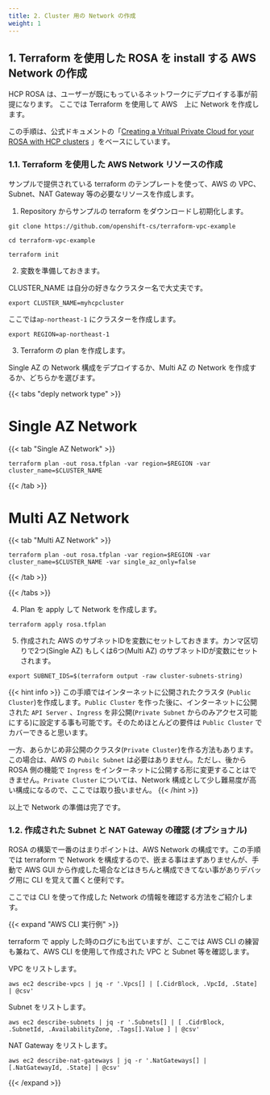 ```yaml
---
title: 2. Cluster 用の Network の作成
weight: 1
---
```


## 1. Terraform を使用した ROSA を install する AWS Network の作成

HCP ROSA は、ユーザーが既にもっているネットワークにデプロイする事が前提になります。
ここでは Terraform を使用して AWS　上に Network を作成します。

この手順は、公式ドキュメントの「<a href="https://docs.openshift.com/rosa/rosa_hcp/rosa-hcp-sts-creating-a-cluster-quickly.html#rosa-hcp-creating-vpc" target="_blank">Creating a Vritual Private Cloud for your ROSA with HCP clusters</a>
」をベースにしています。


### 1.1. Terraform を使用した AWS Network リソースの作成

サンプルで提供されている terraform のテンプレートを使って、AWS の VPC、Subnet、NAT Gateway 等の必要なリソースを作成します。

1. Repository からサンプルの terraform をダウンロードし初期化します。

```tpl
git clone https://github.com/openshift-cs/terraform-vpc-example
```

```tpl
cd terraform-vpc-example
```

```tpl
terraform init
```

2. 変数を準備しておきます。

CLUSTER_NAME は自分の好きなクラスター名で大丈夫です。

```tpl
export CLUSTER_NAME=myhcpcluster
```

ここでは`ap-northeast-1` にクラスターを作成します。
```tpl
export REGION=ap-northeast-1
```

3. Terraform の plan を作成します。

Single AZ の Network 構成をデプロイするか、Multi AZ の Network を作成するか、どちらかを選びます。


{{< tabs "deply network type" >}}
# Single AZ Network
{{< tab "Single AZ Network" >}}

```tpl
terraform plan -out rosa.tfplan -var region=$REGION -var cluster_name=$CLUSTER_NAME 
```


{{< /tab >}}


# Multi AZ Network
{{< tab "Multi AZ Network" >}}

```tpl
terraform plan -out rosa.tfplan -var region=$REGION -var cluster_name=$CLUSTER_NAME -var single_az_only=false
```
{{< /tab >}}

{{< /tabs >}}


4. Plan を apply して Network を作成します。

```tpl
terraform apply rosa.tfplan
```

5. 作成された AWS のサブネットIDを変数にセットしておきます。カンマ区切りで2つ(Single AZ) もしくは6つ(Multi AZ) のサブネットIDが変数にセットされます。

```tpl
export SUBNET_IDS=$(terraform output -raw cluster-subnets-string)
```

{{< hint info >}}
この手順ではインターネットに公開されたクラスタ (`Public Cluster`)を作成します。`Public Cluster` を作った後に、インターネットに公開された `API Server` 、`Ingress` を非公開(`Private Subnet` からのみアクセス可能にする)に設定する事も可能です。そのためほとんどの要件は `Public Cluster` でカバーできると思います。

一方、あらかじめ非公開のクラスタ(`Private Cluster`)を作る方法もあります。この場合は、AWS の `Pubilc Subnet` は必要はありません。ただし、後から ROSA 側の機能で `Ingress` をインターネットに公開する形に変更することはできません。`Private Cluster` については、Network 構成として少し難易度が高い構成になるので、ここでは取り扱いません。
{{< /hint >}}

以上で Network の準備は完了です。

### 1.2. 作成された Subnet と NAT Gateway の確認 (オプショナル)


ROSA の構築で一番のはまりポイントは、AWS Network の構成です。この手順では terraform で Network を構成するので、嵌まる事はまずありませんが、手動で AWS GUI から作成した場合などはきちんと構成できてない事がありデバッグ用に CLI を覚えて置くと便利です。

ここでは CLI を使って作成した Network の情報を確認する方法をご紹介します。

{{< expand "AWS CLI 実行例" >}}

terraform で apply した時のログにも出ていますが、ここでは AWS CLI の練習も兼ねて、AWS CLI を使用して作成された VPC と Subnet 等を確認します。

VPC をリストします。
```tpl
aws ec2 describe-vpcs | jq -r '.Vpcs[] | [.CidrBlock, .VpcId, .State] | @csv'
```

Subnet をリストします。
```tpl
aws ec2 describe-subnets | jq -r '.Subnets[] | [ .CidrBlock, .SubnetId, .AvailabilityZone, .Tags[].Value ] | @csv'
```

NAT Gateway をリストします。
```tpl
aws ec2 describe-nat-gateways | jq -r '.NatGateways[] | [.NatGatewayId, .State] | @csv'
```
{{< /expand >}}


